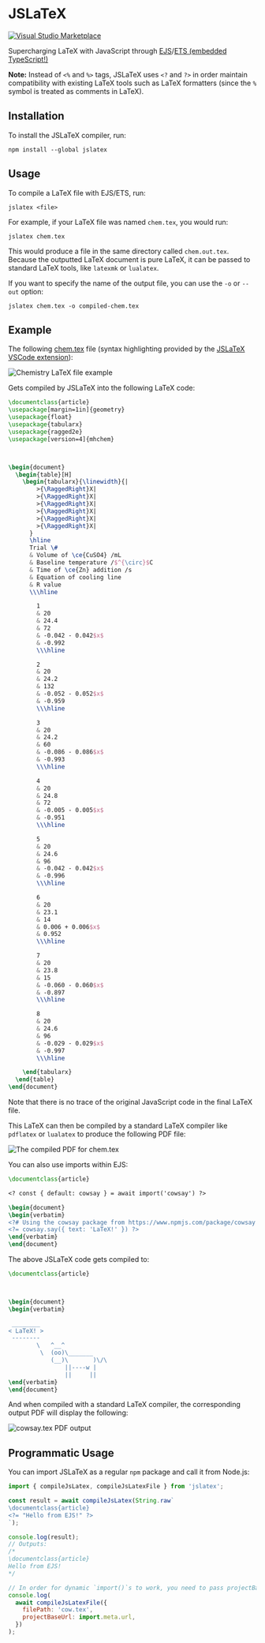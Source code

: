# JSLaTeX

[![Visual&nbsp;Studio Marketplace](https://img.shields.io/visual-studio-marketplace/v/leonzalion.jslatex.svg?label=Visual%20Studio%20Marketplace)](https://marketplace.visualstudio.com/items?itemName=leonzalion.jslatex)

Supercharging LaTeX with JavaScript through [EJS](https://ejs.co)/[ETS (embedded TypeScript!)](https://github.com/leonzalion/ets)

**Note:** Instead of `<%` and `%>` tags, JSLaTeX uses `<?` and `?>` in order maintain compatibility with existing LaTeX tools such as LaTeX formatters (since the `%` symbol is treated as comments in LaTeX).

## Installation

To install the JSLaTeX compiler, run:

```shell
npm install --global jslatex
```

## Usage

To compile a LaTeX file with EJS/ETS, run:

```shell
jslatex <file>
```

For example, if your LaTeX file was named `chem.tex`, you would run:

```shell
jslatex chem.tex
```

This would produce a file in the same directory called `chem.out.tex`. Because the outputted LaTeX document is pure LaTeX, it can be passed to standard LaTeX tools, like `latexmk` or `lualatex`.

If you want to specify the name of the output file, you can use the `-o` or `--out` option:

```shell
jslatex chem.tex -o compiled-chem.tex
```

## Example

The following [chem.tex](test/fixtures/chem.tex) file (syntax highlighting provided by the [JSLaTeX VSCode extension](https://marketplace.visualstudio.com/items?itemName=leonzalion.jslatex)):

![Chemistry LaTeX file example](assets/chem-latex.png)

Gets compiled by JSLaTeX into the following LaTeX code:

```latex
\documentclass{article}
\usepackage[margin=1in]{geometry}
\usepackage{float}
\usepackage{tabularx}
\usepackage{ragged2e}
\usepackage[version=4]{mhchem}



\begin{document}
  \begin{table}[H]
    \begin{tabularx}{\linewidth}{|
        >{\RaggedRight}X|
        >{\RaggedRight}X|
        >{\RaggedRight}X|
        >{\RaggedRight}X|
        >{\RaggedRight}X|
        >{\RaggedRight}X|
      }
      \hline
      Trial \#
      & Volume of \ce{CuSO4} /mL
      & Baseline temperature /$^{\circ}$C
      & Time of \ce{Zn} addition /s
      & Equation of cooling line
      & R value
      \\\hline

        1
        & 20
        & 24.4
        & 72
        & -0.042 - 0.042$x$
        & -0.992
        \\\hline

        2
        & 20
        & 24.2
        & 132
        & -0.052 - 0.052$x$
        & -0.959
        \\\hline

        3
        & 20
        & 24.2
        & 60
        & -0.086 - 0.086$x$
        & -0.993
        \\\hline

        4
        & 20
        & 24.8
        & 72
        & -0.005 - 0.005$x$
        & -0.951
        \\\hline

        5
        & 20
        & 24.6
        & 96
        & -0.042 - 0.042$x$
        & -0.996
        \\\hline

        6
        & 20
        & 23.1
        & 14
        & 0.006 + 0.006$x$
        & 0.952
        \\\hline

        7
        & 20
        & 23.8
        & 15
        & -0.060 - 0.060$x$
        & -0.897
        \\\hline

        8
        & 20
        & 24.6
        & 96
        & -0.029 - 0.029$x$
        & -0.997
        \\\hline

    \end{tabularx}
  \end{table}
\end{document}
```

Note that there is no trace of the original JavaScript code in the final LaTeX file.

This LaTeX can then be compiled by a standard LaTeX compiler like `pdflatex` or `lualatex` to produce the following PDF file:

![The compiled PDF for chem.tex](assets/chem-latex-pdf.png)

You can also use imports within EJS:

```latex
\documentclass{article}

<? const { default: cowsay } = await import('cowsay') ?>

\begin{document}
\begin{verbatim}
<?# Using the cowsay package from https://www.npmjs.com/package/cowsay ?>
<?= cowsay.say({ text: 'LaTeX!' }) ?>
\end{verbatim}
\end{document}
```

The above JSLaTeX code gets compiled to:

```latex
\documentclass{article}



\begin{document}
\begin{verbatim}

 ________
< LaTeX! >
 --------
        \   ^__^
         \  (oo)\_______
            (__)\       )\/\
                ||----w |
                ||     ||
\end{verbatim}
\end{document}
```

And when compiled with a standard LaTeX compiler, the corresponding output PDF will display the following:

![cowsay.tex PDF output](assets/cowsay-pdf.png)

## Programmatic Usage

You can import JSLaTeX as a regular `npm` package and call it from Node.js:

```javascript
import { compileJsLatex, compileJsLatexFile } from 'jslatex';

const result = await compileJsLatex(String.raw`
\documentclass{article}
<?= "Hello from EJS!" ?>
`);

console.log(result);
// Outputs:
/*
\documentclass{article}
Hello from EJS!
*/

// In order for dynamic `import()`s to work, you need to pass projectBaseUrl:
console.log(
  await compileJsLatexFile({
    filePath: 'cow.tex',
    projectBaseUrl: import.meta.url,
  })
);
```
